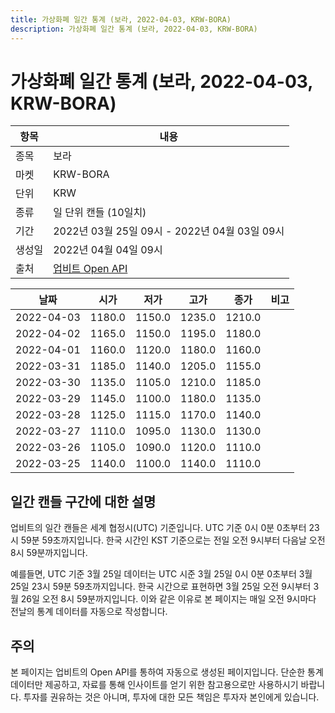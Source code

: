 ```yaml
---
title: 가상화폐 일간 통계 (보라, 2022-04-03, KRW-BORA)
description: 가상화폐 일간 통계 (보라, 2022-04-03, KRW-BORA)
---
```



가상화폐 일간 통계 (보라, 2022-04-03, KRW-BORA)
===

|항목|내용|
|--|--|
|종목|보라|
|마켓|KRW-BORA|
|단위|KRW|
|종류|일 단위 캔들 (10일치)|
|기간|2022년 03월 25일 09시 - 2022년 04월 03일 09시|
|생성일|2022년 04월 04일 09시|
|출처|[업비트 Open API](https://docs.upbit.com)|


|날짜|시가|저가|고가|종가|비고|
|--|--|--|--|--|--|
|2022-04-03|1180.0|1150.0|1235.0|1210.0|    |
|2022-04-02|1165.0|1150.0|1195.0|1180.0|    |
|2022-04-01|1160.0|1120.0|1180.0|1160.0|    |
|2022-03-31|1185.0|1140.0|1205.0|1155.0|    |
|2022-03-30|1135.0|1105.0|1210.0|1185.0|    |
|2022-03-29|1145.0|1100.0|1180.0|1135.0|    |
|2022-03-28|1125.0|1115.0|1170.0|1140.0|    |
|2022-03-27|1110.0|1095.0|1130.0|1130.0|    |
|2022-03-26|1105.0|1090.0|1120.0|1110.0|    |
|2022-03-25|1140.0|1100.0|1140.0|1110.0|    |


일간 캔들 구간에 대한 설명
---


업비트의 일간 캔들은 세계 협정시(UTC) 기준입니다. 
UTC 기준 0시 0분 0초부터 23시 59분 59초까지입니다. 
한국 시간인 KST 기준으로는 전일 오전 9시부터 다음날 오전 8시 59분까지입니다. 


예를들면, UTC 기준 3월 25일 데이터는 UTC 시준 3월 25일 0시 0분 0초부터 3월 25일 23시 59분 59초까지입니다. 
한국 시간으로 표현하면 3월 25일 오전 9시부터 3월 26일 오전 8시 59분까지입니다. 
이와 같은 이유로 본 페이지는 매일 오전 9시마다 전날의 통계 데이터를 자동으로 작성합니다. 


주의
---


본 페이지는 업비트의 Open API를 통하여 자동으로 생성된 페이지입니다. 
단순한 통계 데이터만 제공하고, 자료를 통해 인사이트를 얻기 위한 참고용으로만 사용하시기 바랍니다. 
투자를 권유하는 것은 아니며, 투자에 대한 모든 책임은 투자자 본인에게 있습니다. 
